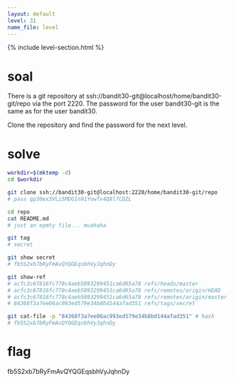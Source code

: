 ```yaml
---
layout: default
level: 31
name_file: level
---
```


{% include level-section.html %}

# soal
There is a git repository at ssh://bandit30-git@localhost/home/bandit30-git/repo via the port 2220. The password for the user bandit30-git is the same as for the user bandit30.

Clone the repository and find the password for the next level.

# solve
```bash
workdir=$(mktemp -d)
cd $workdir

git clone ssh://bandit30-git@localhost:2220/home/bandit30-git/repo
# pass qp30ex3VLz5MDG1n91YowTv4Q8l7CDZL

cd repo
cat README.md
# just an epmty file... muahaha

git tag
# secret

git show secret
# fb5S2xb7bRyFmAvQYQGEqsbhVyJqhnDy

git show-ref
# acfc3c67816fc778c4aeb5893299451ca6d65a78 refs/heads/master
# acfc3c67816fc778c4aeb5893299451ca6d65a78 refs/remotes/origin/HEAD
# acfc3c67816fc778c4aeb5893299451ca6d65a78 refs/remotes/origin/master
# 84368f3a7ee06ac993ed579e34b8bd144afad351 refs/tags/secret

git cat-file -p "84368f3a7ee06ac993ed579e34b8bd144afad351" # hash
# fb5S2xb7bRyFmAvQYQGEqsbhVyJqhnDy
```

# flag
fb5S2xb7bRyFmAvQYQGEqsbhVyJqhnDy